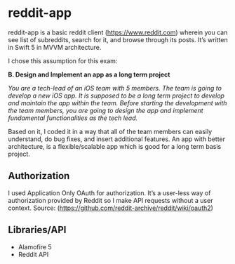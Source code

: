 # reddit-app
reddit-app is a basic reddit client  (https://www.reddit.com) wherein you can see list of subreddits, search for it, and browse through its posts. It’s written in Swift 5 in MVVM architecture.

I chose this assumption for this exam:

**B. Design and Implement an app as a long term project**

*You are a tech-lead of an iOS team with 5 members. The team is going to develop a new iOS
app. It is supposed to be a long term project to develop and maintain the app within the team.
Before starting the development with the team members, you are going to design the app and
implement fundamental functionalities as the tech lead.*

Based on it, I coded it in a way that all of the team members can easily understand, do bug fixes, and insert additional features. An app with better architecture, is a flexible/scalable app which is good for a long term basis project. 

## Authorization
I used Application Only OAuth for authorization. It’s a user-less way of authorization provided by Reddit so I make API requests without a user context.
Source: (https://github.com/reddit-archive/reddit/wiki/oauth2)

## Libraries/API 
* Alamofire 5
* Reddit API 

